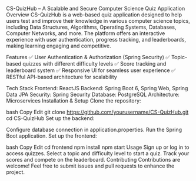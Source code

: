 CS-QuizHub – A Scalable and Secure Computer Science Quiz Application
Overview
CS-QuizHub is a web-based quiz application designed to help users test and improve their knowledge in various computer science topics, including Data Structures, Algorithms, Operating Systems, Databases, Computer Networks, and more. The platform offers an interactive experience with user authentication, progress tracking, and leaderboards, making learning engaging and competitive.

Features
✅ User Authentication & Authorization (Spring Security)
✅ Topic-based quizzes with different difficulty levels
✅ Score tracking and leaderboard system
✅ Responsive UI for seamless user experience
✅ RESTful API-based architecture for scalability

Tech Stack
Frontend: ReactJS
Backend: Spring Boot 6, Spring Web, Spring Data JPA
Security: Spring Security
Database: PostgreSQL
Architecture: Microservices
Installation & Setup
Clone the repository:

bash
Copy
Edit
git clone https://github.com/yourusername/CS-QuizHub.git
cd CS-QuizHub
Set up the backend:

Configure database connection in application.properties.
Run the Spring Boot application.
Set up the frontend:

bash
Copy
Edit
cd frontend
npm install
npm start
Usage
Sign up or log in to access quizzes.
Select a topic and difficulty level to start a quiz.
Track your scores and compete on the leaderboard.
Contributing
Contributions are welcome! Feel free to submit issues and pull requests to enhance the project.
